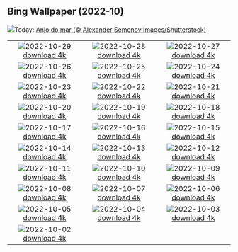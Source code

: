 ## Bing Wallpaper (2022-10)
![](https://www.bing.com/th?id=OHR.SeaAngel_PT-BR6033709586_UHD.jpg&w=1000)Today: [Anjo do mar (© Alexander Semenov Images/Shutterstock)](https://www.bing.com/th?id=OHR.SeaAngel_PT-BR6033709586_UHD.jpg)

|      |      |      |
| :----: | :----: | :----: |
|![](https://www.bing.com/th?id=OHR.FrankensteinFriday_PT-BR5862266161_UHD.jpg&pid=hp&w=384&h=216&rs=1&c=4)2022-10-29 [download 4k](https://www.bing.com/th?id=OHR.FrankensteinFriday_PT-BR5862266161_UHD.jpg)|![](https://www.bing.com/th?id=OHR.BridgeofSighs_PT-BR5684060427_UHD.jpg&pid=hp&w=384&h=216&rs=1&c=4)2022-10-28 [download 4k](https://www.bing.com/th?id=OHR.BridgeofSighs_PT-BR5684060427_UHD.jpg)|![](https://www.bing.com/th?id=OHR.BrockenSpecter_PT-BR5509487626_UHD.jpg&pid=hp&w=384&h=216&rs=1&c=4)2022-10-27 [download 4k](https://www.bing.com/th?id=OHR.BrockenSpecter_PT-BR5509487626_UHD.jpg)|
|![](https://www.bing.com/th?id=OHR.OrcusMouth_PT-BR5122222130_UHD.jpg&pid=hp&w=384&h=216&rs=1&c=4)2022-10-26 [download 4k](https://www.bing.com/th?id=OHR.OrcusMouth_PT-BR5122222130_UHD.jpg)|![](https://www.bing.com/th?id=OHR.GuwahatiDiwali_PT-BR6814857917_UHD.jpg&pid=hp&w=384&h=216&rs=1&c=4)2022-10-25 [download 4k](https://www.bing.com/th?id=OHR.GuwahatiDiwali_PT-BR6814857917_UHD.jpg)|![](https://www.bing.com/th?id=OHR.Knobbelzwaan_PT-BR4548072588_UHD.jpg&pid=hp&w=384&h=216&rs=1&c=4)2022-10-24 [download 4k](https://www.bing.com/th?id=OHR.Knobbelzwaan_PT-BR4548072588_UHD.jpg)|
|![](https://www.bing.com/th?id=OHR.KarstMountains_PT-BR4287850223_UHD.jpg&pid=hp&w=384&h=216&rs=1&c=4)2022-10-23 [download 4k](https://www.bing.com/th?id=OHR.KarstMountains_PT-BR4287850223_UHD.jpg)|![](https://www.bing.com/th?id=OHR.GeorgiaCypress_PT-BR4146987772_UHD.jpg&pid=hp&w=384&h=216&rs=1&c=4)2022-10-22 [download 4k](https://www.bing.com/th?id=OHR.GeorgiaCypress_PT-BR4146987772_UHD.jpg)|![](https://www.bing.com/th?id=OHR.SlothDay_PT-BR8613593551_UHD.jpg&pid=hp&w=384&h=216&rs=1&c=4)2022-10-21 [download 4k](https://www.bing.com/th?id=OHR.SlothDay_PT-BR8613593551_UHD.jpg)|
|![](https://www.bing.com/th?id=OHR.WartburgCastle_PT-BR8106279489_UHD.jpg&pid=hp&w=384&h=216&rs=1&c=4)2022-10-20 [download 4k](https://www.bing.com/th?id=OHR.WartburgCastle_PT-BR8106279489_UHD.jpg)|![](https://www.bing.com/th?id=OHR.GB25Anni_PT-BR7858319347_UHD.jpg&pid=hp&w=384&h=216&rs=1&c=4)2022-10-19 [download 4k](https://www.bing.com/th?id=OHR.GB25Anni_PT-BR7858319347_UHD.jpg)|![](https://www.bing.com/th?id=OHR.SwedenOwl_PT-BR6555122510_UHD.jpg&pid=hp&w=384&h=216&rs=1&c=4)2022-10-18 [download 4k](https://www.bing.com/th?id=OHR.SwedenOwl_PT-BR6555122510_UHD.jpg)|
|![](https://www.bing.com/th?id=OHR.PrinceChristianSound_PT-BR6060243959_UHD.jpg&pid=hp&w=384&h=216&rs=1&c=4)2022-10-17 [download 4k](https://www.bing.com/th?id=OHR.PrinceChristianSound_PT-BR6060243959_UHD.jpg)|![](https://www.bing.com/th?id=OHR.NaqsheRustam_PT-BR5776383982_UHD.jpg&pid=hp&w=384&h=216&rs=1&c=4)2022-10-16 [download 4k](https://www.bing.com/th?id=OHR.NaqsheRustam_PT-BR5776383982_UHD.jpg)|![](https://www.bing.com/th?id=OHR.RioArazas_PT-BR5007234883_UHD.jpg&pid=hp&w=384&h=216&rs=1&c=4)2022-10-15 [download 4k](https://www.bing.com/th?id=OHR.RioArazas_PT-BR5007234883_UHD.jpg)|
|![](https://www.bing.com/th?id=OHR.AlaskaMoose_PT-BR4786128463_UHD.jpg&pid=hp&w=384&h=216&rs=1&c=4)2022-10-14 [download 4k](https://www.bing.com/th?id=OHR.AlaskaMoose_PT-BR4786128463_UHD.jpg)|![](https://www.bing.com/th?id=OHR.DiaDasCriancas_PT-BR2145402821_UHD.jpg&pid=hp&w=384&h=216&rs=1&c=4)2022-10-13 [download 4k](https://www.bing.com/th?id=OHR.DiaDasCriancas_PT-BR2145402821_UHD.jpg)|![](https://www.bing.com/th?id=OHR.TortulaMoss_PT-BR3998727405_UHD.jpg&pid=hp&w=384&h=216&rs=1&c=4)2022-10-12 [download 4k](https://www.bing.com/th?id=OHR.TortulaMoss_PT-BR3998727405_UHD.jpg)|
|![](https://www.bing.com/th?id=OHR.ValvestinoDam_PT-BR3634685593_UHD.jpg&pid=hp&w=384&h=216&rs=1&c=4)2022-10-11 [download 4k](https://www.bing.com/th?id=OHR.ValvestinoDam_PT-BR3634685593_UHD.jpg)|![](https://www.bing.com/th?id=OHR.ChukchiSea_PT-BR3196063903_UHD.jpg&pid=hp&w=384&h=216&rs=1&c=4)2022-10-10 [download 4k](https://www.bing.com/th?id=OHR.ChukchiSea_PT-BR3196063903_UHD.jpg)|![](https://www.bing.com/th?id=OHR.GlassOctopus_PT-BR2890040556_UHD.jpg&pid=hp&w=384&h=216&rs=1&c=4)2022-10-09 [download 4k](https://www.bing.com/th?id=OHR.GlassOctopus_PT-BR2890040556_UHD.jpg)|
|![](https://www.bing.com/th?id=OHR.OberbaumBridge_PT-BR2077486084_UHD.jpg&pid=hp&w=384&h=216&rs=1&c=4)2022-10-08 [download 4k](https://www.bing.com/th?id=OHR.OberbaumBridge_PT-BR2077486084_UHD.jpg)|![](https://www.bing.com/th?id=OHR.BayofBiscay_PT-BR6052555319_UHD.jpg&pid=hp&w=384&h=216&rs=1&c=4)2022-10-07 [download 4k](https://www.bing.com/th?id=OHR.BayofBiscay_PT-BR6052555319_UHD.jpg)|![](https://www.bing.com/th?id=OHR.FlamingoTeacher_PT-BR5899435795_UHD.jpg&pid=hp&w=384&h=216&rs=1&c=4)2022-10-06 [download 4k](https://www.bing.com/th?id=OHR.FlamingoTeacher_PT-BR5899435795_UHD.jpg)|
|![](https://www.bing.com/th?id=OHR.CosmicCliffs_PT-BR5730953027_UHD.jpg&pid=hp&w=384&h=216&rs=1&c=4)2022-10-05 [download 4k](https://www.bing.com/th?id=OHR.CosmicCliffs_PT-BR5730953027_UHD.jpg)|![](https://www.bing.com/th?id=OHR.Porthuis_PT-BR5523376508_UHD.jpg&pid=hp&w=384&h=216&rs=1&c=4)2022-10-04 [download 4k](https://www.bing.com/th?id=OHR.Porthuis_PT-BR5523376508_UHD.jpg)|![](https://www.bing.com/th?id=OHR.LotsOBalloons_PT-BR5330159396_UHD.jpg&pid=hp&w=384&h=216&rs=1&c=4)2022-10-03 [download 4k](https://www.bing.com/th?id=OHR.LotsOBalloons_PT-BR5330159396_UHD.jpg)|
|![](https://www.bing.com/th?id=OHR.BridalVeilFalls_PT-BR5130749263_UHD.jpg&pid=hp&w=384&h=216&rs=1&c=4)2022-10-02 [download 4k](https://www.bing.com/th?id=OHR.BridalVeilFalls_PT-BR5130749263_UHD.jpg)|